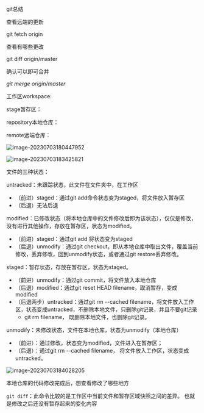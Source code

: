 git总结

查看远端的更新

git fetch origin

查看有哪些更改

git diff origin/master

确认可以即可合并

*git merge origin/master* 



工作区workspace:

stage暂存区：

repository本地仓库：

remote远端仓库：

![image-20230703180447952](D:/文档/GitHub/Notiz/git使用.assets/image-20230703180447952.png)

![image-20230703183425821](D:/文档/GitHub/Notiz/git使用.assets/image-20230703183425821.png)

文件的三种状态：

untracked：未跟踪状态，此文件在文件夹中，在工作区

- （前进）staged：通过git add命令状态变为staged，将文件放入暂存区
- （后退）无法后退

modified：已修改状态（将本地仓库中的文件修改后即为该状态），仅仅是修改，没有进行其他操作，存放在暂存区，状态为modified。

- （前进）staged：通过git add 将状态变为staged
- （后退）unmodify：通过git checkout，即从本地仓库中取出文件，覆盖当前修改，丢弃修改，回到unmodify状态，或者通过git restore丢弃修改。

staged：暂存状态，存放在暂存区，状态为staged。

- （前进）unmodify：通过git commit，将文件放入本地仓库
- （后退）modified：通过git reset HEAD filename，取消暂存，变成modified
- （后退两步）untracked：通过git rm --cached filename，将文件放入工作区，状态变成untracked，不删除本地文件，只删除git记录，并且不要git记录
  - git rm filename， 既删除本地文件，也删除git记录。

unmodify：未修改状态，文件在本地仓库，状态为unmodify（本地仓库）

- （前进）：通过修改，状态变为modified，文件进入在暂存区；
- （后退）：通过git rm --cached filename， 将文件放入工作区，状态变成untracked。

![image-20230703184028205](D:/文档/GitHub/Notiz/git使用.assets/image-20230703184028205.png)

本地仓库的代码修改完成后，想查看修改了哪些地方

`git diff`：此命令比较的是工作区中当前文件和暂存区域快照之间的差异。 也就是修改之后还没有暂存起来的变化内容